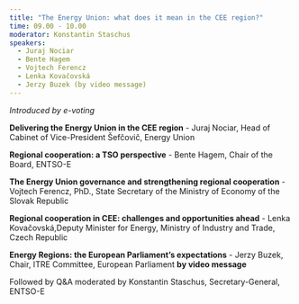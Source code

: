 ```yaml
---
title: "The Energy Union: what does it mean in the CEE region?"
time: 09.00 - 10.00
moderator: Konstantin Staschus
speakers:
  - Juraj Nociar
  - Bente Hagem
  - Vojtech Ferencz
  - Lenka Kovačovská
  - Jerzy Buzek (by video message)
---
```


_Introduced by e-voting_

__Delivering the Energy Union in the CEE region__ - Juraj Nociar, Head of Cabinet of Vice-President Šefčovič, Energy Union

__Regional cooperation: a TSO perspective__ - Bente Hagem, Chair of the Board, ENTSO-E 

__The Energy Union governance and strengthening regional cooperation__ - Vojtech Ferencz, PhD., State Secretary of the Ministry of Economy of the Slovak Republic

__Regional cooperation in CEE: challenges and opportunities ahead__ - Lenka Kovačovská,Deputy Minister for Energy, Ministry of Industry and Trade, Czech Republic

__Energy Regions: the European Parliament’s expectations__ - Jerzy Buzek, Chair, ITRE Committee, European Parliament __by video message__


Followed by Q&A moderated by Konstantin Staschus, Secretary-General, ENTSO-E
